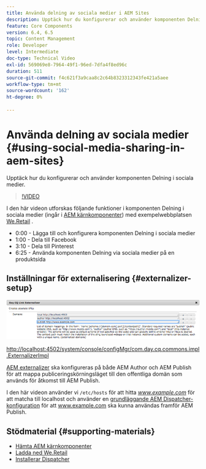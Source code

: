 ```yaml
---
title: Använda delning av sociala medier i AEM Sites
description: Upptäck hur du konfigurerar och använder komponenten Delning i sociala medier.
feature: Core Components
version: 6.4, 6.5
topic: Content Management
role: Developer
level: Intermediate
doc-type: Technical Video
exl-id: 569069e8-7964-49f1-96ed-7dfa4f8ed96c
duration: 511
source-git-commit: f4c621f3a9caa8c2c64b8323312343fe421a5aee
workflow-type: tm+mt
source-wordcount: '162'
ht-degree: 0%

---
```


# Använda delning av sociala medier {#using-social-media-sharing-in-aem-sites}

Upptäck hur du konfigurerar och använder komponenten Delning i sociala medier.

>[!VIDEO](https://video.tv.adobe.com/v/18897?quality=12&learn=on)

I den här videon utforskas följande funktioner i komponenten Delning i sociala medier (ingår i [AEM kärnkomponenter](https://experienceleague.adobe.com/docs/experience-manager-core-components/using/introduction.html)) med exempelwebbplatsen [We.Retail](https://github.com/Adobe-Marketing-Cloud/aem-sample-we-retail#weretail) .

* 0:00 - Lägga till och konfigurera komponenten Delning i sociala medier
* 1:00 - Dela till Facebook
* 3:10 - Dela till Pinterest
* 6:25 - Använda komponenten Delning via sociala medier på en produktsida

## Inställningar för externalisering {#externalizer-setup}

![Dagens CQ Link Externalizer](assets/externalizer.png)

[http://localhost:4502/system/console/configMgr/com.day.cq.commons.impl.ExternalizerImpl](http://localhost:4502/system/console/configMgr/com.day.cq.commons.impl.ExternalizerImpl)

[AEM externalizer](https://helpx.adobe.com/experience-manager/6-5/sites/developing/using/externalizer.html) ska konfigureras på både AEM Author och AEM Publish för att mappa publiceringskörningsläget till den offentliga domän som används för åtkomst till AEM Publish.

I den här videon använder vi `/etc/hosts` för att hitta *www.example.com* för att matcha till localhost och använder en [grundläggande AEM Dispatcher-konfiguration](https://experienceleague.adobe.com/docs/experience-manager-dispatcher/using/getting-started/dispatcher-install.html) för att www.example.com ska kunna användas framför AEM Publish.

## Stödmaterial {#supporting-materials}

* [Hämta AEM kärnkomponenter](https://github.com/adobe/aem-core-wcm-components/releases)
* [Ladda ned We.Retail](https://github.com/Adobe-Marketing-Cloud/aem-sample-we-retail/releases)
* [Installerar Dispatcher](https://experienceleague.adobe.com/docs/experience-manager-dispatcher/using/getting-started/dispatcher-install.html)
